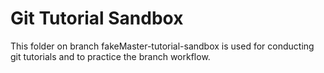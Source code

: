 # Git Tutorial Sandbox

This folder on branch fakeMaster-tutorial-sandbox is used for conducting git tutorials and to practice the branch workflow.